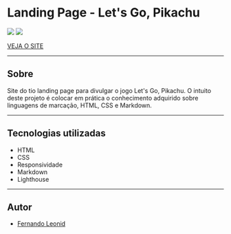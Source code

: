 # Landing Page - Let's Go, Pikachu

![][desktop]
![][mobile]

[VEJA O SITE][urlSite]

---

## Sobre
Site do tio landing page para divulgar o jogo Let's Go, Pikachu.
O intuito deste projeto é colocar em prática o conhecimento adquirido sobre linguagens de marcação, HTML, CSS e Markdown.

---

## Tecnologias utilizadas
- HTML
- CSS
- Responsividade
- Markdown
- Lighthouse

---

## Autor

- [Fernando Leonid][urlAutor]

[desktop]:./screenshot/desktop.png
[tablet]:./screenshot/tablet.png
[mobile]:./screenshot/mobile.png
[urlSite]:https://fernandoleonid.github.io/landing-page-pikachu/
[urlAutor]:https://github.com/fernandoleonid/